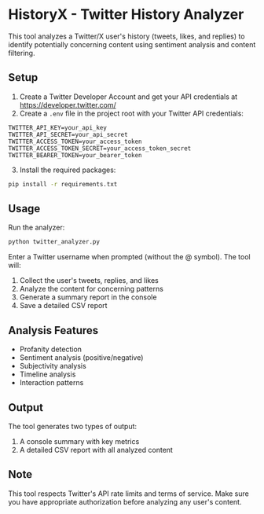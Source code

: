 # HistoryX - Twitter History Analyzer

This tool analyzes a Twitter/X user's history (tweets, likes, and replies) to identify potentially concerning content using sentiment analysis and content filtering.

## Setup

1. Create a Twitter Developer Account and get your API credentials at https://developer.twitter.com/
2. Create a `.env` file in the project root with your Twitter API credentials:
```
TWITTER_API_KEY=your_api_key
TWITTER_API_SECRET=your_api_secret
TWITTER_ACCESS_TOKEN=your_access_token
TWITTER_ACCESS_TOKEN_SECRET=your_access_token_secret
TWITTER_BEARER_TOKEN=your_bearer_token
```

3. Install the required packages:
```bash
pip install -r requirements.txt
```

## Usage

Run the analyzer:
```bash
python twitter_analyzer.py
```

Enter a Twitter username when prompted (without the @ symbol). The tool will:
1. Collect the user's tweets, replies, and likes
2. Analyze the content for concerning patterns
3. Generate a summary report in the console
4. Save a detailed CSV report

## Analysis Features

- Profanity detection
- Sentiment analysis (positive/negative)
- Subjectivity analysis
- Timeline analysis
- Interaction patterns

## Output

The tool generates two types of output:
1. A console summary with key metrics
2. A detailed CSV report with all analyzed content

## Note

This tool respects Twitter's API rate limits and terms of service. Make sure you have appropriate authorization before analyzing any user's content.

